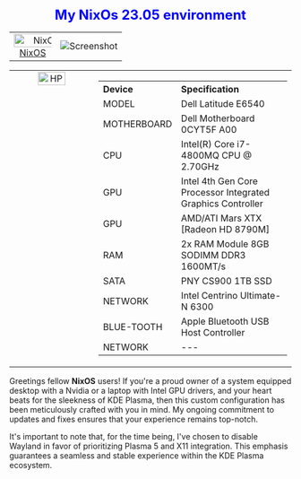 <div align="center">
  <h1 style="font-size: 24px; color: blue;">My NixOs 23.05 environment</h1>
</div>




<div align="center">
  <table style="border-collapse: collapse; width: 100%; border: none;">
    <tr>
     <td align="center" style="border: none;">
        <a href="https://nixos.org/">
          <img src="https://flathub.org/img/distro/nixos.svg" alt="NixOS" style="width: 150%;">
          <br>NixOS
          <td align="center">
          <img src="https://github.com/wvpianoman/pics/blob/main/20230920_150837.jpg" alt="Screenshot">
        </td>
        </a>
      </td>     
    </tr>
  </table>
</div>


<table style="border-collapse: collapse; width: 100%;">
  <tr>
    <td style="border: none; width: 30%;" valign="top">
      <div align="center">  
          <img src="https://github.com/tolgaerok/nixos/assets/110285959/fa785dec-f839-43f2-9e03-58adb73d12c3" alt="HP" style="width: 60%;">
          <br>          
        </a>
      </div>
    </td>
    <td style="border: none; width: 70%;">
      <table>
        <tr>
          <th align="left">Device</th>
          <th align="left">Specification</th>
        </tr>
         <tr>
          <td>MODEL</td>
          <td>Dell Latitude E6540</td>
        </tr>
        <tr>
          <td>MOTHERBOARD</td>
          <td>Dell Motherboard 0CYT5F A00</td>
        </tr>
        <tr>
          <td>CPU</td>
          <td>Intel(R) Core i7-4800MQ CPU @ 2.70GHz</td>
        </tr>
        <tr>
          <td>GPU</td>
          <td>Intel 4th Gen Core Processor Integrated Graphics Controller</td>
        </tr>
                     <tr>
          <td>GPU</td>
          <td>AMD/ATI Mars XTX [Radeon HD 8790M]</td>
        </tr>
                <tr>
          <td>RAM</td>
          <td>2x RAM Module 8GB SODIMM DDR3 1600MT/s</td>
        </tr>
        <tr>
          <td>SATA</td>
          <td>PNY CS900 1TB SSD</td>
        </tr>
                <tr>
          <td>NETWORK</td>
          <td>Intel Centrino Ultimate-N 6300</td>
        </tr>
         <tr>
          <td>BLUE-TOOTH</td>
          <td>
          Apple Bluetooth USB Host Controller</td>
        </tr>
        <tr>
          <td>NETWORK</td>
          <td>---</td>
        </tr>
      </table>
    </td>
  </tr>
</table>


Greetings fellow **NixOS** users! If you're a proud owner of a system equipped desktop with a Nvidia or a laptop with Intel GPU drivers, and your heart beats for the sleekness of KDE Plasma, then this custom configuration has been meticulously crafted with you in mind. My ongoing commitment to updates and fixes ensures that your experience remains top-notch.

It's important to note that, for the time being, I've chosen to disable Wayland in favor of prioritizing Plasma 5 and X11 integration. This emphasis guarantees a seamless and stable experience within the KDE Plasma ecosystem.



